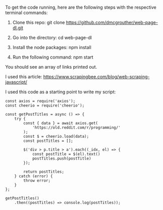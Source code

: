 To get the code running, here are the following steps with the respective terminal commands:

1. Clone this repo:
git clone https://github.com/dmcgrouther/web-page-dl.git

2. Go into the directory:
cd web-page-dl

3. Install the node packages:
npm install

4. Run the following command:
npm start

You should see an array of links printed out.


I used this article:
https://www.scrapingbee.com/blog/web-scraping-javascript/


I used this code as a starting point to write my script:

```
const axios = require('axios');
const cheerio = require('cheerio');

const getPostTitles = async () => {
	try {
		const { data } = await axios.get(
			'https://old.reddit.com/r/programming/'
		);
		const $ = cheerio.load(data);
		const postTitles = [];

		$('div > p.title > a').each((_idx, el) => {
			const postTitle = $(el).text()
			postTitles.push(postTitle)
		});

		return postTitles;
	} catch (error) {
		throw error;
	}
};

getPostTitles()
    .then((postTitles) => console.log(postTitles));

```

